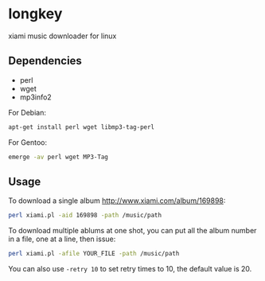 
longkey
=======

xiami music downloader for linux


Dependencies
------------

* perl
* wget
* mp3info2

For Debian:

```bash
apt-get install perl wget libmp3-tag-perl
```

For Gentoo:

```bash
emerge -av perl wget MP3-Tag
```

Usage
-----

To download a single album http://www.xiami.com/album/169898:

```bash
perl xiami.pl -aid 169898 -path /music/path
```

To download multiple ablums at one shot, you can put all the album number in a file, one at a line, then issue:

```bash
perl xiami.pl -afile YOUR_FILE -path /music/path
```

You can also use `-retry 10` to set retry times to 10, the default value is 20.



